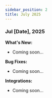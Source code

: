 ```yaml
---
sidebar_position: 2
title: July 2025
---
```


### Jul [Date], 2025

**What's New:**

* Coming soon...

**Bug Fixes:**

* Coming soon...

**Integrations:**

* Coming soon...
